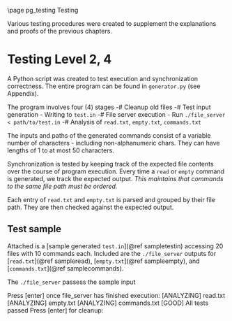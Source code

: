 \page pg_testing Testing

Various testing procedures were created to supplement the explanations and proofs of the previous chapters.

# Testing Level 2, 4
A Python script was created to test execution and synchronization correctness. The entire program can be found in `generator.py` (see Appendix).

The program involves four (4) stages
 -# Cleanup old files
 -# Test input generation
    - Writing to `test.in`
 -# File server execution
    - Run `./file_server < path/to/test.in`
 -# Analysis of `read.txt`, `empty.txt`, `commands.txt`

The inputs and paths of the generated commands consist of a variable number of 
characters - including non-alphanumeric chars. They can have lengths of 1 to at 
most 50 characters.

Synchronization is tested by keeping track of the expected file contents
over the course of program execution. Every time a `read` or `empty` command
is generated, we track the expected output. *This maintains that commands
to the same file path must be ordered.*

Each entry of `read.txt` and `empty.txt` is parsed and grouped
by their file path. They are then checked against the expected output.

## Test sample
Attached is a [sample generated `test.in`](@ref sampletestin) accessing 20 files with 10 commands each.
Included are the `./file_server` outputs for [`read.txt`](@ref sampleread), [`empty.txt`](@ref sampleempty), 
and [`commands.txt`](@ref samplecommands).

The `./file_server` passess the sample input

   Press [enter] once file_server has finished execution:
   [ANALYZING] read.txt
   [ANALYZING] empty.txt
   [ANALYZING] commands.txt
   [GOOD] All tests passed
   Press [enter] for cleanup:


